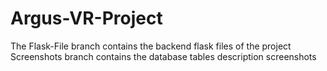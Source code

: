 # Argus-VR-Project
The Flask-File branch contains the backend flask files of the project
Screenshots branch contains the database tables description screenshots

